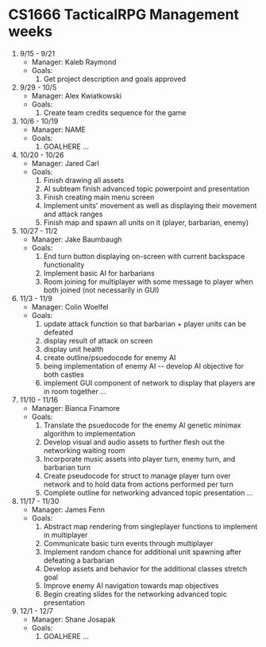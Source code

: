 # CS1666 TacticalRPG Management weeks

1. 9/15 - 9/21
	* Manager: Kaleb Raymond
	* Goals:
		1. Get project description and goals approved
2. 9/29 - 10/5
	* Manager: Alex Kwiatkowski
	* Goals:
		1. Create team credits sequence for the game
3. 10/6 - 10/19
	* Manager: NAME
	* Goals:
		1. GOALHERE
		...
4. 10/20 - 10/26
	* Manager: Jared Carl
	* Goals:
		1. Finish drawing all assets
		2. AI subteam finish advanced topic powerpoint and presentation
		3. Finish creating main menu screen
		4. Implement units' movement as well as displaying their movement and attack ranges
		5. Finish map and spawn all units on it (player, barbarian, enemy)
5. 10/27 - 11/2
	* Manager: Jake Baumbaugh
	* Goals:
		1. End turn button displaying on-screen with current backspace functionality
		2. Implement basic AI for barbarians
		3. Room joining for multiplayer with some message to player when both joined (not necessarily in GUI)
6. 11/3 - 11/9
	* Manager: Colin Woelfel
	* Goals:
		1. update attack function so that barbarian + player units can be defeated
		2. display result of attack on screen
		3. display unit health
		4. create outline/psuedocode for enemy AI
		5. being implementation of enemy AI -- develop AI objective for both castles
		6. implement GUI component of network to display that players are in room together
		...
7. 11/10 - 11/16
	* Manager: Bianca Finamore
	* Goals:
		1. Translate the psuedocode for the enemy AI genetic minimax algorithm to implementation
		2. Develop visual and audio assets to further flesh out the networking waiting room 
		3. Incorporate music assets into player turn, enemy turn, and barbarian turn
		4. Create pseudocode for struct to manage player turn over network and to hold data from actions performed per turn 
		5. Complete outline for networking advanced topic presentation
		...
8. 11/17 - 11/30
	* Manager: James Fenn
	* Goals:
		1. Abstract map rendering from singleplayer functions to implement in multiplayer
		2. Communicate basic turn events through multiplayer
		3. Implement random chance for additional unit spawning after defeating a barbarian
		4. Develop assets and behavior for the additional classes stretch goal
		5. Improve enemy AI navigation towards map objectives
		6. Begin creating slides for the networking advanced topic presentation
9.  12/1 - 12/7
	* Manager: Shane Josapak
	* Goals:
		1. GOALHERE
		...

